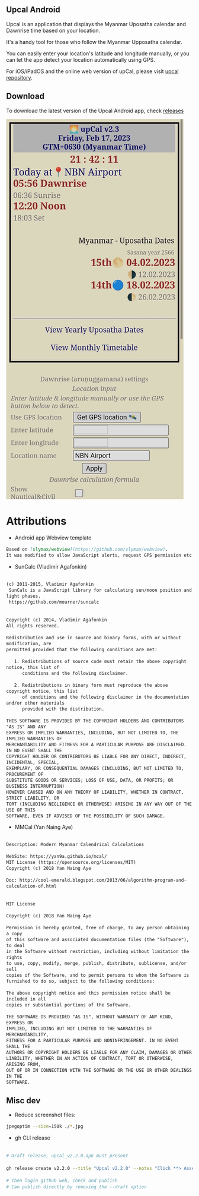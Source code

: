 ## Upcal Android

Upcal is an application that displays the Myanmar Uposatha calendar and Dawnrise time based on your location.

It's a handy tool for those who follow the Myanmar Upposatha calendar.

You can easily enter your location's latitude and longitude manually, or you can let the app detect your location automatically using GPS.

For iOS/iPadOS and the online web version of upCal, please visit [upcal repository](https://github.com/vpnry/upcal).

## Download

To download the latest version of the Upcal Android app, check [releases](https://github.com/vpnry/upcal-android/releases)


![Upcal Android](upcal.jpg)


# Attributions

+ Android app Webview template

```markdown
Based on [slymax/webview](https://github.com/slymax/webview).
It was modified to allow JavaScript alerts, request GPS permission etc.
```


+ SunCalc (Vladimir Agafonkin)
```text

(c) 2011-2015, Vladimir Agafonkin
 SunCalc is a JavaScript library for calculating sun/moon position and light phases.
 https://github.com/mourner/suncalc
 
 
Copyright (c) 2014, Vladimir Agafonkin
All rights reserved.

Redistribution and use in source and binary forms, with or without modification, are
permitted provided that the following conditions are met:

   1. Redistributions of source code must retain the above copyright notice, this list of
      conditions and the following disclaimer.

   2. Redistributions in binary form must reproduce the above copyright notice, this list
      of conditions and the following disclaimer in the documentation and/or other materials
      provided with the distribution.

THIS SOFTWARE IS PROVIDED BY THE COPYRIGHT HOLDERS AND CONTRIBUTORS "AS IS" AND ANY
EXPRESS OR IMPLIED WARRANTIES, INCLUDING, BUT NOT LIMITED TO, THE IMPLIED WARRANTIES OF
MERCHANTABILITY AND FITNESS FOR A PARTICULAR PURPOSE ARE DISCLAIMED. IN NO EVENT SHALL THE
COPYRIGHT HOLDER OR CONTRIBUTORS BE LIABLE FOR ANY DIRECT, INDIRECT, INCIDENTAL, SPECIAL,
EXEMPLARY, OR CONSEQUENTIAL DAMAGES (INCLUDING, BUT NOT LIMITED TO, PROCUREMENT OF
SUBSTITUTE GOODS OR SERVICES; LOSS OF USE, DATA, OR PROFITS; OR BUSINESS INTERRUPTION)
HOWEVER CAUSED AND ON ANY THEORY OF LIABILITY, WHETHER IN CONTRACT, STRICT LIABILITY, OR
TORT (INCLUDING NEGLIGENCE OR OTHERWISE) ARISING IN ANY WAY OUT OF THE USE OF THIS
SOFTWARE, EVEN IF ADVISED OF THE POSSIBILITY OF SUCH DAMAGE.
```


+ MMCal (Yan Naing Aye)

```text

Description: Modern Myanmar Calendrical Calculations

WebSite: https://yan9a.github.io/mcal/
MIT License (https://opensource.org/licenses/MIT)
Copyright (c) 2018 Yan Naing Aye

Doc: http://cool-emerald.blogspot.com/2013/06/algorithm-program-and-calculation-of.html


MIT License

Copyright (c) 2018 Yan Naing Aye

Permission is hereby granted, free of charge, to any person obtaining a copy
of this software and associated documentation files (the "Software"), to deal
in the Software without restriction, including without limitation the rights
to use, copy, modify, merge, publish, distribute, sublicense, and/or sell
copies of the Software, and to permit persons to whom the Software is
furnished to do so, subject to the following conditions:

The above copyright notice and this permission notice shall be included in all
copies or substantial portions of the Software.

THE SOFTWARE IS PROVIDED "AS IS", WITHOUT WARRANTY OF ANY KIND, EXPRESS OR
IMPLIED, INCLUDING BUT NOT LIMITED TO THE WARRANTIES OF MERCHANTABILITY,
FITNESS FOR A PARTICULAR PURPOSE AND NONINFRINGEMENT. IN NO EVENT SHALL THE
AUTHORS OR COPYRIGHT HOLDERS BE LIABLE FOR ANY CLAIM, DAMAGES OR OTHER
LIABILITY, WHETHER IN AN ACTION OF CONTRACT, TORT OR OTHERWISE, ARISING FROM,
OUT OF OR IN CONNECTION WITH THE SOFTWARE OR THE USE OR OTHER DEALINGS IN THE
SOFTWARE.

```

## Misc dev

+ Reduce screenshot files:

```bash
jpegoptim --size=150k ./*.jpg

```

+ gh CLI release

```bash

# Draft release, upcal_v2.2.0.apk must present

gh release create v2.2.0 --title "Upcal v2.2.0" --notes "Click **> Assets** and download the apk file." upcal_v2.2.0.apk --draft

# Then login github web, check and publish
# Can publish directly by removing the --draft option

```
